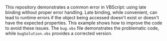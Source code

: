 This repository demonstrates a common error in VBScript: using late binding without proper error handling.  Late binding, while convenient, can lead to runtime errors if the object being accessed doesn't exist or doesn't have the expected properties.  This example shows how to improve the code to avoid these issues.  The `bug.vbs` file demonstrates the problematic code, while `bugSolution.vbs` provides a corrected version.